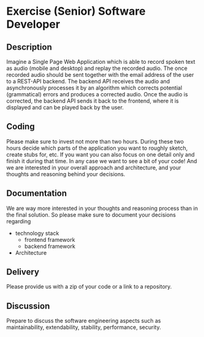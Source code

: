 # Exercise (Senior) Software Developer

## Description

Imagine a Single Page Web Application which is able to record spoken text as audio (mobile and desktop) and replay the recorded audio. The once recorded audio should be sent together with the email address of the user to a REST-API backend.
The backend API receives the audio and asynchronously processes it by an algorithm which corrects potential (grammatical) errors and produces a corrected audio. Once the audio is corrected, the backend API sends it back to the frontend, where it is displayed and can be played back by the user.

## Coding

Please make sure to invest not more than two hours. During these two hours decide which parts of the application you want to roughly sketch, create stubs for, etc. If you want you can also focus on one detail only and finish it during that time. In any case we want to see a bit of your code! And we are interested in your overall approach and architecture, and your thoughts and reasoning behind your decisions.

## Documentation

We are way more interested in your thoughts and reasoning process than in the final solution. So please make sure to document your decisions regarding

- technology stack
  - frontend framework
  - backend framework
- Architecture

## Delivery

Please provide us with a zip of your code or a link to a repository.

## Discussion

Prepare to discuss the software engineering aspects such as maintainability, extendability, stability, performance, security.
